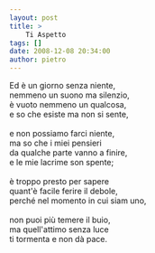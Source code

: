 ```yaml
---
layout: post
title: >
    Ti Aspetto
tags: []
date: 2008-12-08 20:34:00
author: pietro
---
```

Ed è un giorno senza niente,<br/>nemmeno un suono ma silenzio,<br/>è vuoto nemmeno un qualcosa,<br/>e so che esiste ma non si sente,<br/><br/>e non possiamo farci niente,<br/>ma so che i miei pensieri<br/>da qualche parte vanno a finire,<br/>e le mie lacrime son spente;<br/><br/>è troppo presto per sapere<br/>quant'è facile ferire il debole,<br/>perché nel momento in cui siam uno,<br/><br/>non puoi più temere il buio,<br/>ma quell'attimo senza luce<br/>ti tormenta e non dà pace.

